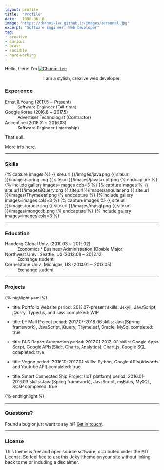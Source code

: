 ```yaml
---
layout: profile
title:  "Profile"
date:   1990-06-18
image: "https://chanmi-lee.github.io/images/personal.jpg"
excerpt: "Software Engineer, Web Developer"
tag:
- creative 
- curious
- brave
- sociable
- hard-working
---
```


Hello, there!
I'm <a href="{{ site.url }}/images/logo-with-girl.png"><img src="{{ site.url }}/images/logo-with-girl.png" alt="Chanmi Lee"></a>  

<center>I am a stylish, creative web developer.</center>

### Experience

<dl>
  <dt>Ernst & Young (2017.5 ~ Present)</dt>
  <dd>Software Engineer (Full-time)</dd>
  <dt>Google Korea (2016.8 ~ 2017.5)</dt>
  <dd>Advertiser Technologist (Contractor)</dd>
  <dt>Accenture (2016.01 ~ 2016.03)</dt>
  <dd>Software Engineer (Internship)</dd>
</dl>

That's all.

More info [here](https://github.com/chanmi-lee/).

---

### Skills

{% capture images %}
  {{ site.url }}/images/java.png
  {{ site.url }}/images/spring.png
  {{ site.url }}/images/javascript.png
{% endcapture %}
{% include gallery images=images cols=3 %}
{% capture images %}
  {{ site.url }}/images/jQuery.png
  {{ site.url }}/images/angular.png
  {{ site.url }}/images/Thymeleaf.png
{% endcapture %}
{% include gallery images=images cols=3 %}
{% capture images %}
  {{ site.url }}/images/oracle.png
  {{ site.url }}/images/mysql.png
  {{ site.url }}/images/mongodb.png
{% endcapture %}
{% include gallery images=images cols=3 %}

---

### Education

<dl>
  <dt>Handong Global Univ. (2010.03 ~ 2015.02)</dt>
  <dd>Economics * Business Administration (Double Major)</dd>
  <dt>Northwest Univ., Seattle, US (2012.08 ~ 2012.12)</dt>
  <dd>Exchange student</dd>
  <dt>Cornerstone Univ., Michigan, US (2013.01 ~ 2013.05)</dt>
  <dd>Exchange student</dd>
</dl>

---

### Projects

{% highlight yaml %}
- title: Portfolio Website
  period: 2018.07-present
  skills: Jekyll, JavaScript, jQuery, Typed.js, and sass
  completed: WIP

- title: LF Mall Project 
  period: 2017.07-2018.06
  skills: Java(Spring framework), JavaScript, jQuery, Thymeleaf, Oracle, MySql
  completed: true

- title: BLS Report Automation
  period: 2017.01-2017-02
  skills: Google Apps Script, Google APIs(Slide, Charts, Analytics), Chart.js, Google SQL
  completed: true

- title: Vogon
  period: 2016.10-2017.04
  skills: Python, Google APIs(Adwords and Youtube API)
  completed: true
  
- title: Smart Connected Ship Project (IoT platform)
  period: 2016.01-2016.03
  skills: Java(Spring framework), JavaScript, myBatis, MySQL, SOAP
  completed: true

{% endhighlight %}

---

### Questions?

Found a bug or just want to say hi? [Get in touch!](https://github.com/chanmi-lee).

--- 

### License

This theme is free and open source software, distributed under the MIT License. So feel free to use this Jekyll theme on your site without linking back to me or including a disclaimer.
